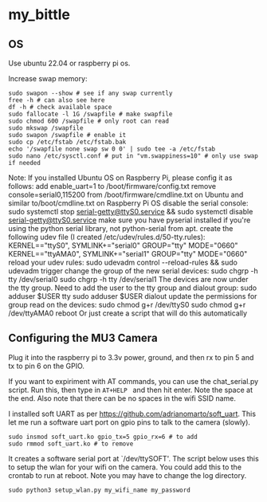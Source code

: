 # my_bittle

## OS
Use ubuntu 22.04 or raspberry pi os.


Increase swap memory:
```
sudo swapon --show # see if any swap currently
free -h # can also see here
df -h # check available space
sudo fallocate -l 1G /swapfile # make swapfile
sudo chmod 600 /swapfile # only root can read
sudo mkswap /swapfile
sudo swapon /swapfile # enable it
sudo cp /etc/fstab /etc/fstab.bak
echo '/swapfile none swap sw 0 0' | sudo tee -a /etc/fstab
sudo nano /etc/sysctl.conf # put in "vm.swappiness=10" # only use swap if needed
```

Note: If you installed Ubuntu OS on Raspberry Pi, please config it as follows:
add enable_uart=1 to /boot/firmware/config.txt
remove console=serial0,115200 from /boot/firmware/cmdline.txt on Ubuntu and similar to/boot/cmdline.txt on Raspberry Pi OS
disable the serial console: sudo systemctl stop serial-getty@ttyS0.service && sudo systemctl disable serial-getty@ttyS0.service
make sure you have pyserial installed if you're using the python serial library, not python-serial from apt.
create the following udev file (I created /etc/udev/rules.d/50-tty.rules):
KERNEL=="ttyS0", SYMLINK+="serial0" GROUP="tty" MODE="0660"
KERNEL=="ttyAMA0", SYMLINK+="serial1" GROUP="tty" MODE="0660"
reload your udev rules: sudo udevadm control --reload-rules && sudo udevadm trigger
change the group of the new serial devices:
sudo chgrp -h tty /dev/serial0
sudo chgrp -h tty /dev/serial1
The devices are now under the tty group. Need to add the user to the tty group and dialout group:
sudo adduser $USER tty
sudo adduser $USER dialout
update the permissions for group read on the devices:
sudo chmod g+r /dev/ttyS0
sudo chmod g+r /dev/ttyAMA0
reboot
Or just create a script that will do this automatically

## Configuring the MU3 Camera
Plug it into the raspberry pi to 3.3v power, ground, and then rx to pin 5 and tx to pin 6 on the GPIO.

If you want to expiriment with AT commands, you can use the chat_serial.py script. Run this, then type in `AT+HELP ` and then hit enter. Note the space at the end. Also note that there can be no spaces in the wifi SSID name.

I installed soft UART as per https://github.com/adrianomarto/soft_uart. This let me run a software uart port on gpio pins to talk to the camera (slowly).
```
sudo insmod soft_uart.ko gpio_tx=5 gpio_rx=6 # to add
sudo rmmod soft_uart.ko # to remove
```

It creates a software serial port at `/dev/ttySOFT'. The script below uses this to setup the wlan for your wifi on the camera. You could add this to the crontab to run at reboot. Note you may have to change the log directory.

```
sudo python3 setup_wlan.py my_wifi_name my_password
```
